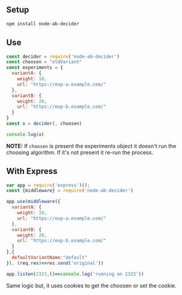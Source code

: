 ## Setup

```sh
npm install node-ab-decider
```

## Use

```js
const decider = require('node-ab-decider')
const choosen = "oldVariant"
const experiments = {
  variantA: {
    weight: 10,
    url: "https://exp-a.example.com/"
  },
  variantB: {
    weight: 20,
    url: "https://exp-b.example.com/"
  }
}
const x = decider(, choosen)

console.log(x)
```

**NOTE:** If `choosen` is present the experiments object 
it doesn't run the choosing algorithm. If it's not present it re-run 
the process.


## With Express

```js
var app = require('express')();
const {middleware} = require('node-ab-decider')

app.use(middleware({
  variantA: {
    weight: 10,
    url: "https://exp-a.example.com/"
  },
  variantB: {
    weight: 20,
    url: "https://exp-b.example.com/"
  }
},{
  defaultVariantName:"default"
}), (req,res)=>res.send('original'))

app.listen(2323,()=>console.log('running on 2323'))
```

Same logic but, it uses cookies to get the choosen or set the cookie.